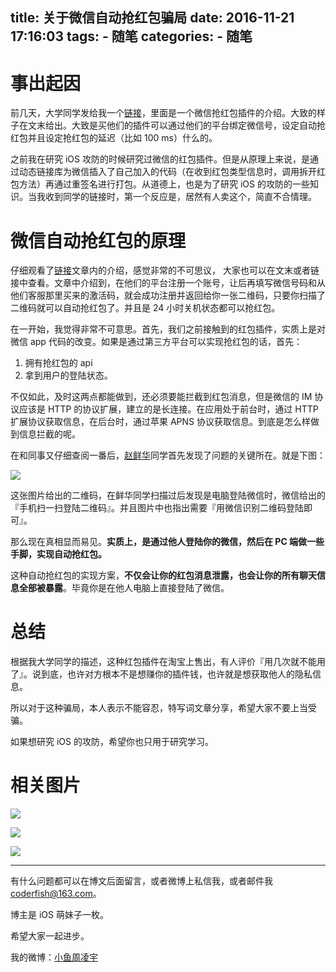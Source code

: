 title: 关于微信自动抢红包骗局
date: 2016-11-21 17:16:03
tags:
	- 随笔
categories:
	- 随笔
---

# 事出起因

前几天，大学同学发给我一个[链接](https://a.meipian.cn/8kbmkn5)，里面是一个微信抢红包插件的介绍。大致的样子在文末给出。大致是买他们的插件可以通过他们的平台绑定微信号，设定自动抢红包并且设定抢红包的延迟（比如 100 ms）什么的。

之前我在研究 iOS 攻防的时候研究过微信的红包插件。但是从原理上来说，是通过动态链接库为微信插入了自己加入的代码（在收到红包类型信息时，调用拆开红包方法）再通过重签名进行打包。从道德上，也是为了研究 iOS 的攻防的一些知识。当我收到同学的链接时，第一个反应是，居然有人卖这个，简直不合情理。

<!-- More -->

# 微信自动抢红包的原理

仔细观看了[链接](https://a.meipian.cn/8kbmkn5)文章内的介绍，感觉非常的不可思议， 大家也可以在文末或者链接中查看。文章中介绍到，在他们的平台注册一个账号，让后再填写微信号码和从他们客服那里买来的激活码，就会成功注册并返回给你一张二维码，只要你扫描了二维码就可以自动抢红包了。并且是 24 小时关机状态都可以抢红包。

在一开始，我觉得非常不可意思。首先，我们之前接触到的红包插件，实质上是对微信 app 代码的改变。如果是通过第三方平台可以实现抢红包的话，首先：

1. 拥有抢红包的 api
2. 拿到用户的登陆状态。
 
不仅如此，及时这两点都能做到，还必须要能拦截到红包消息，但是微信的 IM 协议应该是 HTTP 的协议扩展，建立的是长连接。在应用处于前台时，通过 HTTP 扩展协议获取信息，在后台时，通过苹果 APNS 协议获取信息。到底是怎么样做到信息拦截的呢。

在和同事又仔细查阅一番后，[赵鲜华](http://www.jianshu.com/users/86344ec5bfe7/latest_articles)同学首先发现了问题的关键所在。就是下图：

![](http://static2.ivwen.com/users/6206370/c88810a066354895a60fb3bdea77190e.jpg-mobile)

这张图片给出的二维码，在鲜华同学扫描过后发现是电脑登陆微信时，微信给出的『手机扫一扫登陆二维码』。并且图片中也指出需要『用微信识别二维码登陆即可』。

那么现在真相显而易见。**实质上，是通过他人登陆你的微信，然后在 PC 端做一些手脚，实现自动抢红包。**

这种自动抢红包的实现方案，**不仅会让你的红包消息泄露，也会让你的所有聊天信息全部被暴露**。毕竟你是在他人电脑上直接登陆了微信。
   
# 总结

根据我大学同学的描述，这种红包插件在淘宝上售出，有人评价『用几次就不能用了』。说到底，也许对方根本不是想赚你的插件钱，也许就是想获取他人的隐私信息。

所以对于这种骗局，本人表示不能容忍，特写词文章分享，希望大家不要上当受骗。

如果想研究 iOS 的攻防，希望你也只用于研究学习。


# 相关图片

![](http://static2.ivwen.com/users/6206370/2cf8d283f6eb4deaa0a2be90dc3e500c.jpg-mobile)

![](http://static2.ivwen.com/users/6206370/b0e3afc444c94b879bf6f08d0219444c.jpg-mobile)

![](http://static2.ivwen.com/users/6206370/f0260abf60c740b89763ca0245354536.jpg-mobile)

------

有什么问题都可以在博文后面留言，或者微博上私信我，或者邮件我 <coderfish@163.com>。

博主是 iOS 萌妹子一枚。

希望大家一起进步。

我的微博：[小鱼周凌宇](http://weibo.com/coderfish/)

